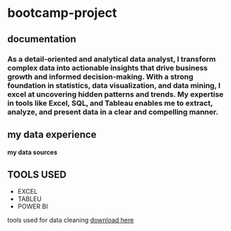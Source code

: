 # bootcamp-project
## documentation
### As a detail-oriented and analytical data analyst, I transform complex data into actionable insights that drive business growth and informed decision-making. With a strong foundation in statistics, data visualization, and data mining, I excel at uncovering hidden patterns and trends. My expertise in tools like Excel, SQL, and Tableau enables me to extract, analyze, and present data in a clear and compelling manner.
## my data experience 
#### my data sources
## TOOLS USED
- EXCEL
- TABLEU
- POWER BI

tools used for data cleaning [download here](https://www.microsoft.com/en-us/microsoft-365/excel)
